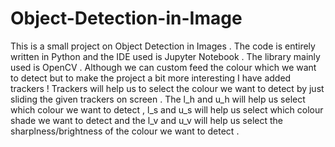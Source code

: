 # Object-Detection-in-Image
This is a small project on Object Detection in Images . The code is entirely written in Python and the IDE used is Jupyter Notebook . The library mainly used is OpenCV . 
Although we can custom feed the colour which we want to detect but to make the project a bit more interesting I have added trackers ! Trackers will help us to select the 
colour we want to detect by just sliding the given trackers on screen . The l_h and u_h will help us select which colour we want to detect , l_s and u_s will help us select
which colour shade we want to detect and the l_v and u_v will help us select the sharplness/brightness of the colour we want to detect .
